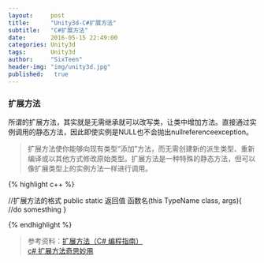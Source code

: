 ```yaml
---
layout:     post
title:      "Unity3d-C#扩展方法"
subtitle:   "C#扩展方法"
date:       2016-05-15 22:49:00
categories: Unity3d
tags:       Unity3d
author:     "SixTeen"
header-img: "img/unity3d.jpg"
published:   true
---
```


### 扩展方法

所谓的扩展方法，其实就是无需继承就可以改写类，让类中增加方法。直接通过实例调用的静态方法，因此即使实例是NULL也不会抛出nullreferenceexception。

>扩展方法使你能够向现有类型“添加”方法，而无需创建新的派生类型、重新编译或以其他方式修改原始类型。扩展方法是一种特殊的静态方法，但可以像扩展类型上的实例方法一样进行调用。

{% highlight c++ %}

//扩展方法的格式
public static 返回值 函数名(this TypeName class, args){
    //do somesthing
}

{% endhighlight %}


>参考资料：[扩展方法（C# 编程指南）](https://msdn.microsoft.com/zh-cn/library/bb383977.aspx)<br/>[c# 扩展方法奇思妙用](http://www.cnblogs.com/ldp615/archive/2009/08/07/1541404.html)